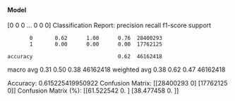 #### Model
[0 0 0 ... 0 0 0]
Classification Report:
              precision    recall  f1-score   support

           0       0.62      1.00      0.76  28400293
           1       0.00      0.00      0.00  17762125

    accuracy                           0.62  46162418
   macro avg       0.31      0.50      0.38  46162418
weighted avg       0.38      0.62      0.47  46162418

Accuracy: 0.615225419950922
Confusion Matrix:
[[28400293        0]
 [17762125        0]]
Confusion Matrix (%):
[[61.522542  0.      ]
 [38.477458  0.      ]]
